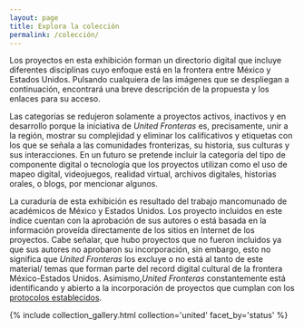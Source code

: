 ```yaml
---
layout: page
title: Explora la colección
permalink: /colección/
---
```


Los proyectos en esta exhibición forman un directorio digital que incluye diferentes disciplinas cuyo enfoque está en la frontera entre México y Estados Unidos. Pulsando cualquiera de las imágenes que se despliegan a continuación, encontrará una breve descripción de la propuesta y los enlaces para su acceso.

Las categorías se redujeron solamente a proyectos activos,  inactivos y en desarrollo porque la iniciativa de *United Fronteras* es, precisamente, unir a la región, mostrar su complejidad y eliminar los calificativos y etiquetas con los que se señala a las comunidades fronterizas, su historia, sus culturas y sus interacciones. En un futuro se pretende incluir la categoría del tipo de componente digital o tecnología que los proyectos utilizan como el uso de mapeo digital, videojuegos, realidad virtual, archivos digitales, historias orales, o blogs, por mencionar algunos.   

La curaduría de esta exhibición es resultado del trabajo mancomunado de académicos de México y Estados Unidos. Los proyecto incluidos en este índice cuentan con la aprobación de sus autores o está basada en la información proveída directamente de los sitios en Internet de los proyectos. Cabe señalar, que hubo proyectos que no fueron incluidos ya que sus autores no aprobaron su incorporación, sin embargo, esto no significa que *United Fronteras* los excluye o no está al tanto de este material/ temas que forman parte del record digital cultural de la frontera México-Estados Unidos.  Asimismo,*United Fronteras* constantemente está identificando y abierto a la incorporación de proyectos que cumplan con los [protocolos establecidos](https://unitedfronteras.github.io/es/collaborate/).

{% include collection_gallery.html collection='united' facet_by='status' %}
